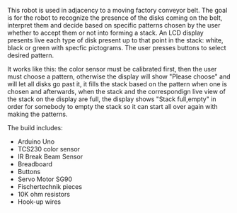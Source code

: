 This robot is used in adjacency to a moving factory conveyor belt. The goal is for the robot to recognize the presence of the disks coming on the belt, interpret them and decide based on specific patterns chosen by the user whether to accept them or not into forming a stack. An LCD display presents live each type of disk present up to that point in the stack: white, black or green with specfic pictograms. The user presses buttons to select desired pattern.

It works like this: the color sensor must be calibrated first, then the user must choose a pattern, otherwise the display will show "Please choose" and will let all disks go past it, it fills the stack based on the pattern when one is chosen and afterwards, when the stack and the correspondign live view of the stack on the display are full, the display shows "Stack full,empty" in order for somebody to empty the stack so it can start all over again with making the patterns.


The build includes:
- Arduino Uno
- TCS230 color sensor
- IR Break Beam Sensor
- Breadboard
- Buttons
- Servo Motor SG90
- Fischertechnik pieces
- 10K ohm resistors
- Hook-up wires
